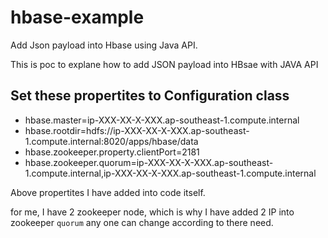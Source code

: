 # hbase-example
Add Json payload into Hbase using Java API.

This is poc to explane how to add JSON payload into HBsae with JAVA API

## Set these propertites to Configuration class 
- hbase.master=ip-XXX-XX-X-XXX.ap-southeast-1.compute.internal
- hbase.rootdir=hdfs://ip-XXX-XX-X-XXX.ap-southeast-1.compute.internal:8020/apps/hbase/data
- hbase.zookeeper.property.clientPort=2181
- hbase.zookeeper.quorum=ip-XXX-XX-X-XXX.ap-southeast-1.compute.internal,ip-XXX-XX-X-XXX.ap-southeast-1.compute.internal


Above propertites I have added into code itself.

for me, I have 2 zookeeper node, which is why I have added 2 IP into zookeeper `quorum` any one can change according to there need.

